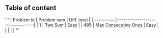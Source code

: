 ## Table of content
'''
| Problem Id |      Problem nam     | Diff. level |
| ---------- |:--------------------:| -----------:|
| 1          | [Two Sum](https://leetcode.com/problems/two-sum/) | Easy       |
| 485        | [Max Consecutive Ones](https://leetcode.com/problems/max-consecutive-ones/) |   Easy       |
|            |        |              |
'''
